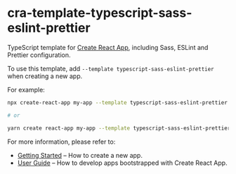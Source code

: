 # cra-template-typescript-sass-eslint-prettier

TypeScript template for [Create React App](https://github.com/facebook/create-react-app), including Sass, ESLint and Prettier configuration.

To use this template, add `--template typescript-sass-eslint-prettier` when creating a new app.

For example:

```sh
npx create-react-app my-app --template typescript-sass-eslint-prettier

# or

yarn create react-app my-app --template typescript-sass-eslint-prettier
```

For more information, please refer to:

- [Getting Started](https://create-react-app.dev/docs/getting-started) – How to create a new app.
- [User Guide](https://create-react-app.dev) – How to develop apps bootstrapped with Create React App.
